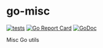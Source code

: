 # go-misc

[![tests](https://github.com/theochva/go-misc/actions/workflows/pull-request.yml/badge.svg)](https://github.com/theochva/go-misc/actions?query=workflow%3A%22tests%22)
[![Go Report Card](https://goreportcard.com/badge/github.com/theochva/go-misc)](https://goreportcard.com/report/github.com/theochva/go-misc)
[![GoDoc](https://godoc.org/github.com/theochva/go-misc?status.png)](https://godoc.org/github.com/theochva/go-misc)


Misc Go utils